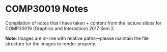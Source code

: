 # COMP30019 Notes
Compilation of notes that I have taken + content from the lecture slides for COMP30019 (Graphics and Interaction) 2017 Sem 2.

__Note__: Images are in-line with relative paths—please maintain the file structure for the images to render properly.
